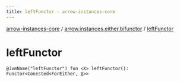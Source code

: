 ```yaml
---
title: leftFunctor - arrow-instances-core
---
```


[arrow-instances-core](../index.html) / [arrow.instances.either.bifunctor](index.html) / [leftFunctor](./left-functor.html)

# leftFunctor

`@JvmName("leftFunctor") fun <X> leftFunctor(): Functor<Conested<ForEither, `[`X`](left-functor.html#X)`>>`